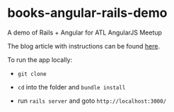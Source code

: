 # books-angular-rails-demo
A demo of Rails + Angular for ATL AngularJS Meetup

The blog article with instructions can be found [here](http://marcwright.github.io/marcwright-jekyll/2016/rails-angular-bower/).

To run the app locally:

* `git clone`

* `cd` into the folder and `bundle install`

* run `rails server` and goto `http://localhost:3000/`
